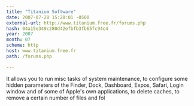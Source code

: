 ```yaml
---
title: "Titanium Software"
date: 2007-07-28 15:28:01 -0500
external-url: http://www.titanium.free.fr/forums.php
hash: 04a15e349c280d42efbfb3fb65fc94c4
year: 2007
month: 07
scheme: http
host: www.titanium.free.fr
path: /forums.php

---
```


It allows you to run misc tasks of system maintenance, to configure some hidden parameters of the Finder, Dock, Dashboard, Expos, Safari, Login window and of some of Apple's own applications, to delete caches, to remove a certain number of files and fol
